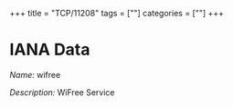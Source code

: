 +++
title = "TCP/11208"
tags = [""]
categories = [""]
+++

# IANA Data

_Name:_ wifree

_Description:_ WiFree Service

